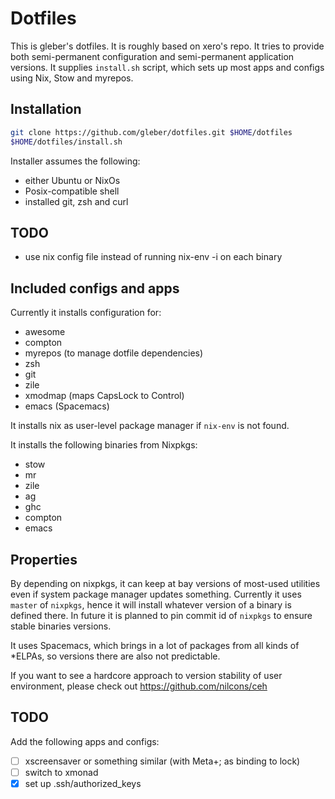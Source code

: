 # Dotfiles

This is gleber's dotfiles. It is roughly based on xero's repo. It tries to
provide both semi-permanent configuration and semi-permanent application
versions. It supplies `install.sh` script, which sets up most apps and
configs using Nix, Stow and myrepos.

## Installation

```sh
git clone https://github.com/gleber/dotfiles.git $HOME/dotfiles
$HOME/dotfiles/install.sh
```

Installer assumes the following:

* either Ubuntu or NixOs
* Posix-compatible shell
* installed git, zsh and curl

## TODO

* use nix config file instead of running nix-env -i on each binary

## Included configs and apps

Currently it installs configuration for:

* awesome
* compton
* myrepos (to manage dotfile dependencies)
* zsh
* git
* zile
* xmodmap (maps CapsLock to Control)
* emacs (Spacemacs)

It installs nix as user-level package manager if `nix-env` is not found.

It installs the following binaries from Nixpkgs:

* stow
* mr
* zile
* ag
* ghc
* compton
* emacs

## Properties

By depending on nixpkgs, it can keep at bay versions of most-used utilities even
if system package manager updates something. Currently it uses `master` of
`nixpkgs`, hence it will install whatever version of a binary is defined there.
In future it is planned to pin commit id of `nixpkgs` to ensure stable binaries
versions.

It uses Spacemacs, which brings in a lot of packages from all kinds of *ELPAs,
so versions there are also not predictable.

If you want to see a hardcore approach to version stability of user
environment, please check out https://github.com/nilcons/ceh

## TODO

Add the following apps and configs:

* [ ] xscreensaver or something similar (with Meta+; as binding to lock)
* [ ] switch to xmonad
* [x] set up .ssh/authorized_keys
